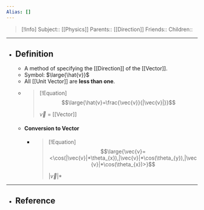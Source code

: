 ```yaml
---
Alias: []
---
```

> [!Info]
> Subject:: [[Physics]]
> Parents:: [[Direction]]
> Friends:: 
> Children:: 
---
- ## Definition
	- A method of specifying the [[Direction]] of the [[Vector]].
	- Symbol: $\large{\hat{v}}$
	- All [[Unit Vector]] are **less than one**.
	- > [!Equation]
	  > $$\large{\hat{v}=\frac{\vec{v}}{|\vec{v}|}}$$
	  > 
	  > $\vec{v}$ = [[Vector]]
	- #### Conversion to Vector
		- > [!Equation]
		  > $$\large{\vec{v}=<\cos(|\vec{v}|*\theta_{x}),|\vec{v}|*\cos(\theta_{y}),|\vec{v}|*\cos(\theta_{x})>}$$
		  > 
		  > $|\vec{v}|*$
---
- ## Reference